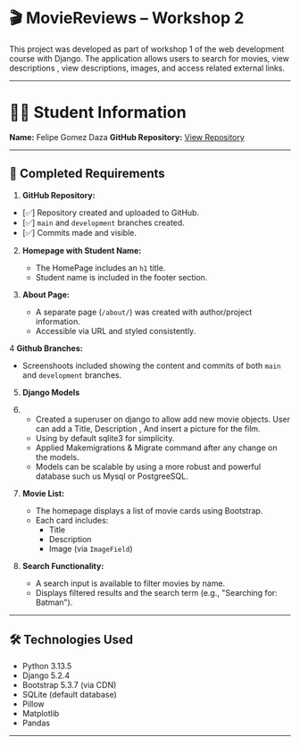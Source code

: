 # 🎬 MovieReviews – Workshop 2

This project was developed as part of workshop 1 of the web development course with Django. The application allows users to search for movies, view descriptions , view descriptions, images, and access related external links.

---

#  👨‍💻 Student Information 

**Name:** Felipe Gomez Daza
**GitHub Repository:** [View Repository](https://github.com/felipegtech/Taller1)

---

##  📌 Completed Requirements
1.  **GitHub Repository:**
   - [✅] Repository created and uploaded to GitHub.
   - [✅] `main` and `development` branches created.
   - [✅] Commits made and visible.

2. **Homepage with Student Name:**
   - The HomePage includes an `h1` title.
   - Student name is included in the footer section.

3. **About Page:**
   - A separate page (`/about/`) was created with author/project information.
   - Accessible via URL and styled consistently.

4  **Github Branches:**
   - Screenshoots included showing the content and commits of both `main` and `development` branches.

5. **Django Models**
6. - Created a superuser on django to allow add new movie objects. User can add a Title, Description ,        And insert a picture for the film.
   - Using by default sqlite3 for simplicity.
   - Applied Makemigrations & Migrate command after any change on the models.
   - Models can be scalable by using a more robust and powerful database such us Mysql or PostgreeSQL.

5. **Movie List:**
   - The homepage displays a list of movie cards using Bootstrap.
   - Each card includes:
     - Title
     - Description
     - Image (via `ImageField`)

6. **Search Functionality:**
   - A search input is available to filter movies by name.
   - Displays filtered results and the search term (e.g., "Searching for: Batman").

---

## 🛠️ Technologies Used

- Python 3.13.5
- Django 5.2.4
- Bootstrap 5.3.7 (via CDN)
- SQLite (default database)
- Pillow
- Matplotlib
- Pandas
---

     
